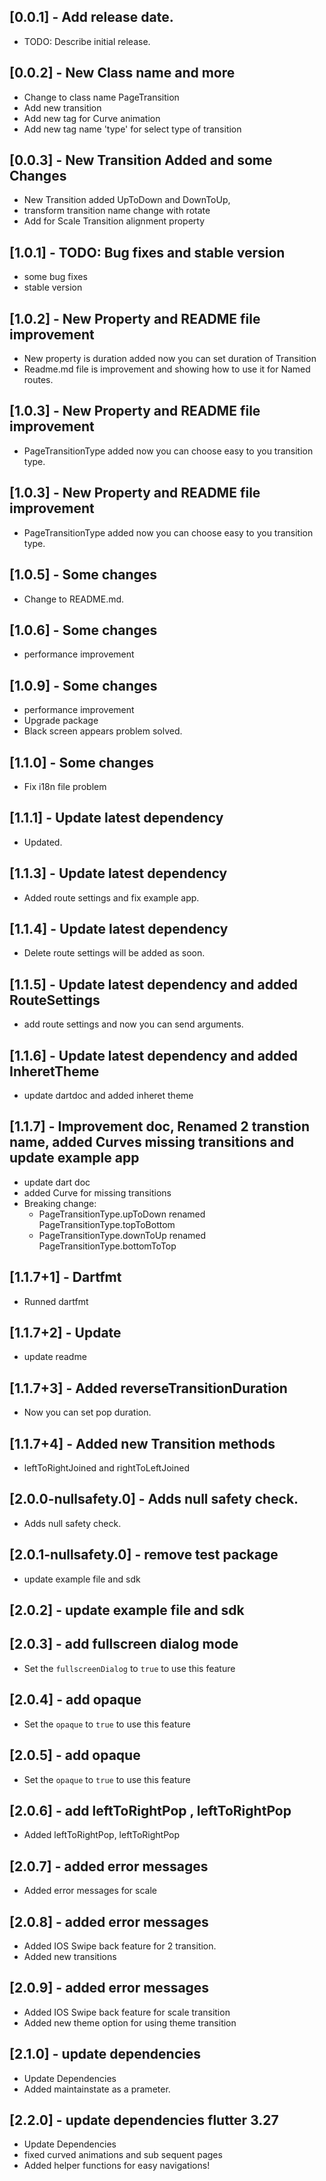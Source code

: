 ## [0.0.1] - Add release date.

- TODO: Describe initial release.

## [0.0.2] - New Class name and more

- Change to class name PageTransition
- Add new transition
- Add new tag for Curve animation
- Add new tag name 'type' for select type of transition

## [0.0.3] - New Transition Added and some Changes

- New Transition added UpToDown and DownToUp,
- transform transition name change with rotate
- Add for Scale Transition alignment property

## [1.0.1] - TODO: Bug fixes and stable version

- some bug fixes
- stable version

## [1.0.2] - New Property and README file improvement

- New property is duration added now you can set duration of Transition
- Readme.md file is improvement and showing how to use it for Named routes.

## [1.0.3] - New Property and README file improvement

- PageTransitionType added now you can choose easy to you transition type.

## [1.0.3] - New Property and README file improvement

- PageTransitionType added now you can choose easy to you transition type.

## [1.0.5] - Some changes

- Change to README.md.

## [1.0.6] - Some changes

- performance improvement

## [1.0.9] - Some changes

- performance improvement
- Upgrade package
- Black screen appears problem solved.

## [1.1.0] - Some changes

- Fix i18n file problem

## [1.1.1] - Update latest dependency

- Updated.

## [1.1.3] - Update latest dependency

- Added route settings and fix example app.

## [1.1.4] - Update latest dependency

- Delete route settings will be added as soon.

## [1.1.5] - Update latest dependency and added RouteSettings

- add route settings and now you can send arguments.

## [1.1.6] - Update latest dependency and added InheretTheme

- update dartdoc and added inheret theme

## [1.1.7] - Improvement doc, Renamed 2 transtion name, added Curves missing transitions and update example app

- update dart doc
- added Curve for missing transitions
- Breaking change:
  - PageTransitionType.upToDown renamed PageTransitionType.topToBottom
  - PageTransitionType.downToUp renamed PageTransitionType.bottomToTop

## [1.1.7+1] - Dartfmt

- Runned dartfmt

## [1.1.7+2] - Update

- update readme

## [1.1.7+3] - Added reverseTransitionDuration

- Now you can set pop duration.

## [1.1.7+4] - Added new Transition methods

- leftToRightJoined and rightToLeftJoined

## [2.0.0-nullsafety.0] - Adds null safety check.

- Adds null safety check.

## [2.0.1-nullsafety.0] - remove test package

- update example file and sdk

## [2.0.2] - update example file and sdk

## [2.0.3] - add fullscreen dialog mode

- Set the `fullscreenDialog` to `true` to use this feature

## [2.0.4] - add opaque

- Set the `opaque` to `true` to use this feature

## [2.0.5] - add opaque

- Set the `opaque` to `true` to use this feature

## [2.0.6] - add leftToRightPop , leftToRightPop

- Added leftToRightPop, leftToRightPop

## [2.0.7] - added error messages

- Added error messages for scale

## [2.0.8] - added error messages

- Added IOS Swipe back feature for 2 transition.
- Added new transitions

## [2.0.9] - added error messages

- Added IOS Swipe back feature for scale transition
- Added new theme option for using theme transition

## [2.1.0] - update dependencies

- Update Dependencies
- Added maintainstate as a prameter.

## [2.2.0] - update dependencies flutter 3.27 

- Update Dependencies
- fixed curved animations and sub sequent pages
- Added helper functions for easy navigations!
